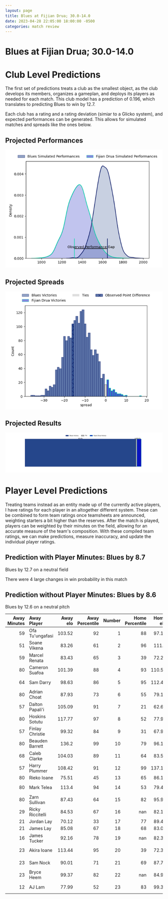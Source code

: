 ```yaml
---  
layout: page  
title: Blues at Fijian Drua; 30.0-14.0  
date: 2023-04-28 22:05:00 18:00:00 -0500  
categories: match review  
---
```

# Blues at Fijian Drua; 30.0-14.0

# Club Level Predictions


The first set of predictions treats a club as the smallest object, as the club develops its members, organizes a gameplan, and deploys its players as needed for each match. This club model has a prediction of 0.196, which translates to predicting Blues to win by 12.7.

Each club has a rating and a rating deviation (simiar to a Glicko system), and expected performances can be generated. This allows for simulated matches and spreads like the ones below.
## Projected Performances


![Projected Performances](plots/performances_2023-04-28-FijianDrua-Blues.png)
## Projected Spreads


![Projected Spreads](plots/spreads_2023-04-28-FijianDrua-Blues.png)
## Projected Results


![Projected Results](plots/resultbar_2023-04-28-FijianDrua-Blues.png)
# Player Level Predictions


Treating teams instead as an entity made up of the currently active players, I have ratings for each player in an altogether different system. These can be combined to form team ratings once teamsheets are announced, weighting starters a bit higher than the reserves. After the match is played, players can be weighted by their minutes on the field, allowing for an accurate measure of the team's composition. With these compiled team ratings, we can make predictions, measure inaccuracy, and update the individual player ratings.
## Prediction with Player Minutes: Blues by 8.7


Blues by 12.7 on a neutral field

There were 4 large changes in win probability in this match
## Prediction without Player Minutes: Blues by 8.6


Blues by 12.6 on a neutral pitch



|   Away Minutes | Away Player      |   Away elo |   Away Percentile |   Number |   Home Percentile |   Home elo | Home Player             |   Home Minutes |
|---------------:|:-----------------|-----------:|------------------:|---------:|------------------:|-----------:|:------------------------|---------------:|
|             59 | Ofa Tu'ungafasi  |     103.52 |                92 |        1 |                88 |      97.13 | Haereiti Hetet          |             53 |
|             51 | Soane Vikena     |      83.26 |                61 |        2 |                96 |     111.4  | Tevita Ikanivere        |             80 |
|             59 | Marcel Renata    |      83.43 |                65 |        3 |                39 |      72.22 | Samuela Tawake          |             55 |
|             80 | Cameron Suafoa   |     101.39 |                88 |        4 |                93 |     110.54 | Isoa Nasilasila         |             80 |
|             64 | Sam Darry        |      98.63 |                86 |        5 |                95 |     112.46 | Te Ahiwaru Cirikidaveta |             40 |
|             80 | Adrian Choat     |      87.93 |                73 |        6 |                55 |      79.18 | Vilive Miramira         |             59 |
|             57 | Dalton Papali'i  |     105.09 |                91 |        7 |                21 |      62.65 | Kitione Salawa          |             80 |
|             80 | Hoskins Sotutu   |     117.77 |                97 |        8 |                52 |      77.97 | Elia Canakaivata        |             80 |
|             57 | Finlay Christie  |      99.32 |                84 |        9 |                31 |      67.98 | Frank Lomani            |             60 |
|             80 | Beauden Barrett  |     136.2  |                99 |       10 |                79 |      96.16 | Teti Tela               |             66 |
|             68 | Caleb Clarke     |     104.03 |                89 |       11 |                64 |      83.57 | Eroni Sau               |             57 |
|             57 | Harry Plummer    |     108.42 |                91 |       12 |                99 |     137.16 | Kalaveti Ravouvou       |             80 |
|             80 | Rieko Ioane      |      75.51 |                45 |       13 |                65 |      86.12 | Iosefo Masi             |             71 |
|             80 | Mark Telea       |     113.4  |                94 |       14 |                53 |      79.48 | Selestino Ravutaumada   |             80 |
|             80 | Zarn Sullivan    |      87.43 |                64 |       15 |                82 |      95.98 | Ilaisa Droasese         |             80 |
|             29 | Ricky Riccitelli |      84.53 |                67 |       16 |               nan |      82.12 | Mesulame Dolokoto       |              9 |
|             21 | Jordan Lay       |      70.12 |                33 |       17 |                77 |      89.42 | Emosi Tuqiri            |             27 |
|             21 | James Lay        |      85.08 |                67 |       18 |                68 |      83.08 | Jone Tiko               |             25 |
|             16 | James Tucker     |      92.16 |                78 |       19 |               nan |      82.32 | Chris Minimbi           |             31 |
|             23 | Akira Ioane      |     113.44 |                95 |       20 |                39 |      72.32 | Joseva Tamani           |             21 |
|             23 | Sam Nock         |      90.01 |                71 |       21 |                69 |      87.73 | Peni Matawalu           |             23 |
|             23 | Bryce Heem       |      99.37 |                82 |       22 |               nan |      84.91 | Kemu Valetini           |             14 |
|             12 | AJ Lam           |      77.99 |                52 |       23 |                83 |      99.37 | Apisalome Vota          |             29 |

